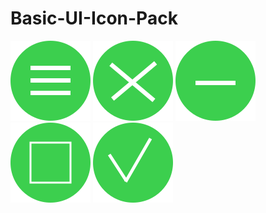 # Basic-UI-Icon-Pack

[![menu](icons/menu.svg)](icons/menu.svg)
[![close](icons/close.svg)](icons/close.svg)
[![minimize](icons/minimize.svg)](icons/minimize.svg)
[![maximize](icons/maximize.svg)](icons/maximize.svg)
[![Correct](icons/correct.svg)](icons/correct.svg)
